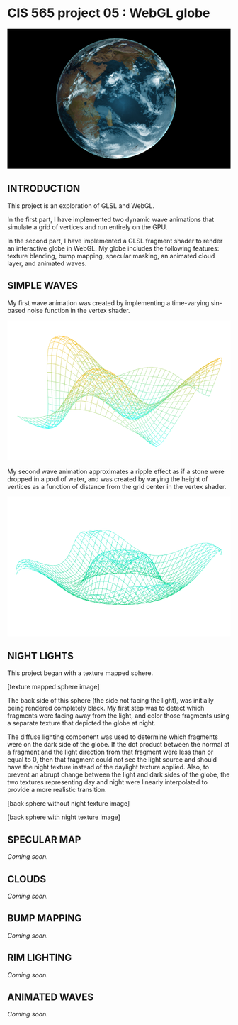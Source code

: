 CIS 565 project 05 : WebGL globe
===================

![alt tag](https://raw.githubusercontent.com/drerucha/Project5-WebGL/master/readme_assets/globe.PNG)

## INTRODUCTION

This project is an exploration of GLSL and WebGL.

In the first part, I have implemented two dynamic wave animations that simulate a grid of vertices and run entirely on the GPU.

In the second part, I have implemented a GLSL fragment shader to render an interactive globe in WebGL. My globe includes the following features: texture blending, bump mapping, specular masking, an animated cloud layer, and animated waves.

## SIMPLE WAVES

My first wave animation was created by implementing a time-varying sin-based noise function in the vertex shader.

![alt tag](https://raw.githubusercontent.com/drerucha/Project5-WebGL/master/readme_assets/sin_wave.PNG)

My second wave animation approximates a ripple effect as if a stone were dropped in a pool of water, and was created by varying the height of vertices as a function of distance from the grid center in the vertex shader.

![alt tag](https://raw.githubusercontent.com/drerucha/Project5-WebGL/master/readme_assets/ripple_wave.PNG)

## NIGHT LIGHTS

This project began with a texture mapped sphere.

[texture mapped sphere image]

The back side of this sphere (the side not facing the light), was initially being rendered completely black. My first step was to detect which fragments were facing away from the light, and color those fragments using a separate texture that depicted the globe at night.

The diffuse lighting component was used to determine which fragments were on the dark side of the globe. If the dot product between the normal at a fragment and the light direction from that fragment were less than or equal to 0, then that fragment could not see the light source and should have the night texture instead of the daylight texture applied. Also, to prevent an abrupt change between the light and dark sides of the globe, the two textures representing day and night were linearly interpolated to provide a more realistic transition.

[back sphere without night texture image]

[back sphere with night texture image]

## SPECULAR MAP

*Coming soon.*

## CLOUDS

*Coming soon.*

## BUMP MAPPING

*Coming soon.*

## RIM LIGHTING

*Coming soon.*

## ANIMATED WAVES

*Coming soon.*
